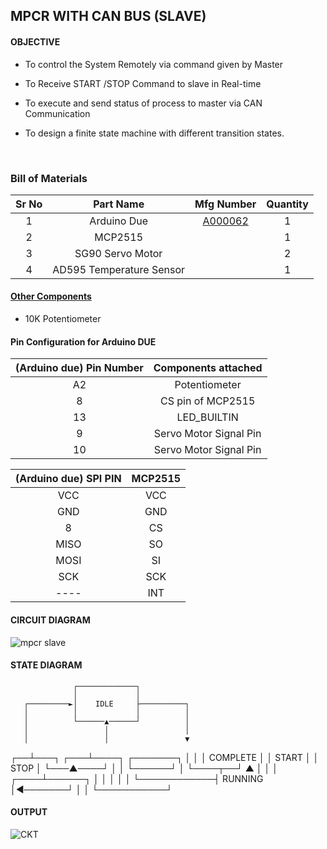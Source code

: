 ## MPCR WITH CAN BUS (SLAVE)

#### OBJECTIVE

* To control the System Remotely via command given by Master

* To Receive START /STOP Command to slave in Real-time

* To execute and send status of process to master via CAN Communication

* To design a finite state machine with different transition states.

  ​

### Bill of Materials

| Sr No |        Part Name         |                Mfg Number                | Quantity |
| :---: | :----------------------: | :--------------------------------------: | :------: |
|   1   |       Arduino Due        | [A000062](https://www.digikey.in/en/products/detail/arduino/A000062/3712582) |    1     |
|   2   |         MCP2515          |                                          |    1     |
|   3   |     SG90 Servo Motor     |                                          |    2     |
|   4   | AD595 Temperature Sensor |                                          |    1     |

#### <u>Other Components</u>

* 10K Potentiometer

#### Pin Configuration for Arduino DUE

| (Arduino due) Pin Number |  Components attached   |
| :----------------------: | :--------------------: |
|            A2            |     Potentiometer      |
|            8             |   CS pin of MCP2515    |
|            13            |      LED_BUILTIN       |
|            9             | Servo Motor Signal Pin |
|            10            | Servo Motor Signal Pin |

| (Arduino due) SPI PIN | MCP2515 |
| :-------------------: | :-----: |
|          VCC          |   VCC   |
|          GND          |   GND   |
|           8           |   CS    |
|         MISO          |   SO    |
|         MOSI          |   SI    |
|          SCK          |   SCK   |
|         ----          |   INT   |

#### CIRCUIT DIAGRAM

![mpcr slave](https://user-images.githubusercontent.com/95620523/149564383-c9ad05ac-30ad-4b43-978b-128c85e6290d.jpeg)


#### STATE DIAGRAM

                  ┌─────────────┐
                  │             │
       ┌─────────►│    IDLE     ├──────────┐
       │          │             │          │
       │          └──────▲──────┘          │
       │                 │                 │
       │                 │                 ▼
┌──┴───┐          ┌───┴────┐  ┌───────┐
│                 │          │ COMPLETE  │  │    START     │
│    STOP   │          └───▲────┘  │                   │
└──────┘                      │               └────┬──┘
       ▲                 │               │
       │            ┌────┴──────┐        │
       │            │           │        │
       └────────────┤  RUNNING  │◄───────┘
                    │           │
                    └───────────┘
#### OUTPUT

![CKT](https://user-images.githubusercontent.com/95620523/149564391-758f4083-f900-4975-bd86-2d6bbe480985.jpeg)


